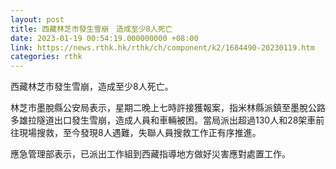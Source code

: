 ```yaml
---
layout: post
title: 西藏林芝市發生雪崩　造成至少8人死亡
date: 2023-01-19 00:54:19.000000000 +08:00
link: https://news.rthk.hk/rthk/ch/component/k2/1684490-20230119.htm
categories: rthk
---
```


西藏林芝市發生雪崩，造成至少8人死亡。

林芝市墨脫縣公安局表示，星期二晚上七時許接獲報案，指米林縣派鎮至墨脫公路多雄拉隧道出口發生雪崩，造成人員和車輛被困。當局派出超過130人和28架車前往現場搜救，至今發現8人遇難，失聯人員搜救工作正有序推進。

應急管理部表示，已派出工作組到西藏指導地方做好災害應對處置工作。
